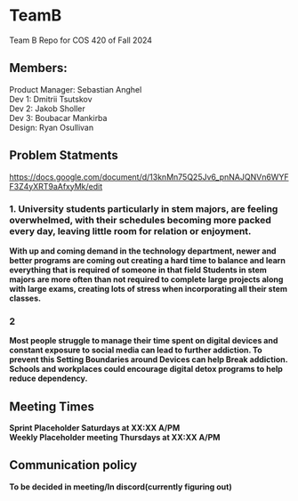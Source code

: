 # TeamB
Team B Repo for COS 420 of Fall 2024
## Members:

Product Manager: Sebastian Anghel<br/>
 Dev 1: Dmitrii Tsutskov<br/>
Dev 2: Jakob Sholler<br/>
Dev 3: Boubacar Mankirba<br/>
Design: Ryan Osullivan<br/>
## Problem Statments<br/>
https://docs.google.com/document/d/13knMn75Q25Jv6_pnNAJQNVn6WYFF3Z4yXRT9aAfxyMk/edit <br/>

### 1.	University students particularly in stem majors, are feeling overwhelmed, with their schedules becoming more packed every day, leaving little room for relation or enjoyment.<b/>
With up and coming demand in the technology department, newer and better programs are coming out creating a hard time to balance and learn everything that is required of someone in that field<b/>
Students in stem majors are more often than not required to complete large projects along with large exams, creating lots of stress when incorporating all their stem classes.<b/>
### 2	
Most people struggle to manage their time spent on digital devices and constant exposure to social media can lead to further addiction. To prevent this Setting Boundaries around Devices  can help Break addiction. Schools and workplaces could encourage digital detox programs to help reduce dependency.  

## Meeting Times <br/>
Sprint Placeholder Saturdays at XX:XX A/PM <br/>
Weekly Placeholder meeting Thursdays at XX:XX A/PM <br/>

## Communication policy  <br/>
To be decided in meeting/In discord(currently figuring out) <br/> 
